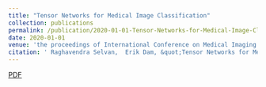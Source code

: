```yaml
---
title: "Tensor Networks for Medical Image Classification"
collection: publications
permalink: /publication/2020-01-01-Tensor-Networks-for-Medical-Image-Classification
date: 2020-01-01
venue: 'the proceedings of International Conference on Medical Imaging with Deep Learning (MIDL)'
citation: ' Raghavendra Selvan,  Erik Dam, &quot;Tensor Networks for Medical Image Classification.&quot; In the proceedings of International Conference on Medical Imaging with Deep Learning (MIDL), 2020.'
---
```

[PDF](https://openreview.net/pdf?id=jjk6bxk07G)
